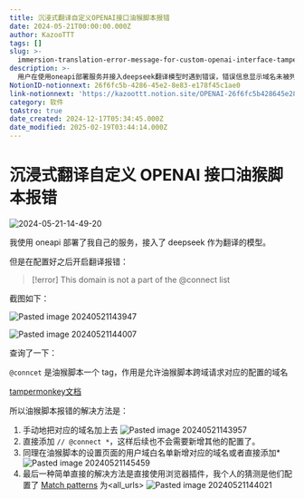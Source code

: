 ```yaml
---
title: 沉浸式翻译自定义OPENAI接口油猴脚本报错
date: 2024-05-21T00:00:00.000Z
author: KazooTTT
tags: []
slug: >-
  immersion-translation-error-message-for-custom-openai-interface-tampermonkey-script
description: >-
  用户在使用oneapi部署服务并接入deepseek翻译模型时遇到错误，错误信息显示域名未被列入@connect列表。通过查询，了解到@connect是油猴脚本的一个标签，用于允许脚本跨域请求特定配置的域名。解决方法包括手动添加域名到@connect列表、使用通配符*简化配置、在油猴脚本设置中添加域名到用户域白名单，或使用浏览器插件直接配置匹配所有URL的模式。
NotionID-notionnext: 26f6fc5b-4286-45e2-8e83-e178f45c1ae0
link-notionnext: 'https://kazoottt.notion.site/OPENAI-26f6fc5b428645e28e83e178f45c1ae0'
category: 软件
toAstro: true
date_created: 2024-12-17T05:34:45.000Z
date_modified: 2025-02-19T03:44:14.000Z
---
```


# 沉浸式翻译自定义 OPENAI 接口油猴脚本报错

![2024-05-21-14-49-20](<https://pictures.kazoottt.top/2024/05/20240521-fa1b5c533f1a6add598bd6932e90d4ac.jpeg>)

我使用 oneapi 部署了我自己的服务，接入了 deepseek 作为翻译的模型。

但是在配置好之后开启翻译报错：

> [!error]
> This domain is not a part of the @connect list

截图如下：

![Pasted image 20240521143947](<https://pictures.kazoottt.top/2024/05/20240521-4afdaf59e2ef214c9de620a80588f8a3.png>)

![Pasted image 20240521144007](<https://pictures.kazoottt.top/2024/05/20240521-0b725e59786d21cd9c0bbf7b005952ff.png>)

查询了一下：

`@conncet` 是油猴脚本一个 tag，作用是允许油猴脚本跨域请求对应的配置的域名

[tampermonkey文档](<https://www.tampermonkey.net/documentation.php#meta:connect>)

所以油猴脚本报错的解决方法是：

1. 手动地把对应的域名加上去
   ![Pasted image 20240521143957](<https://pictures.kazoottt.top/2024/05/20240521-38f1a6ea2cef12713a626f1c484f163a.png>)
2. 直接添加 `// @connect *`，这样后续也不会需要新增其他的配置了。
3. 同理在油猴脚本的设置页面的用户域白名单新增对应的域名或者直接添加\* ![Pasted image 20240521145459](<https://pictures.kazoottt.top/2024/05/20240521-ec4ad5c0568ad651c2e230670f3ab535.png>)
4. 最后一种简单直接的解决方法是直接使用浏览器插件，我个人的猜测是他们配置了 [Match patterns](<https://developer.chrome.com/docs/extensions/develop/concepts/match-patterns>) 为<all_urls>
   ![Pasted image 20240521144021](<https://pictures.kazoottt.top/2024/05/20240521-a680cd664710c0c8cf7e627fc49f4cf7.png>)
